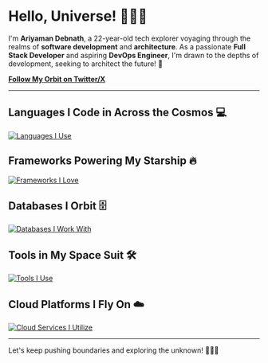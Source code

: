 # Hello, Universe! 🚀🌌✨

I'm **Ariyaman Debnath**, a 22-year-old tech explorer voyaging through the realms of **software development** and **architecture**. As a passionate **Full Stack Developer** and aspiring **DevOps Engineer**, I'm drawn to the depths of development, seeking to architect the future! 🌠

<!--[**View My Cosmic CV**](https://resume-five-flame.vercel.app/)-->
[**Follow My Orbit on Twitter/X**](https://x.com/AriyamanDe12_24)

---

## Languages I Code in Across the Cosmos 💻
[![Languages I Use](https://skillicons.dev/icons?i=ts,js,bash,python,go,rust&theme=dark)](https://skillicons.dev)

## Frameworks Powering My Starship 🔥
[![Frameworks I Love](https://skillicons.dev/icons?i=react,next,tailwind,express,prisma,django,flask,hono&theme=dark)](https://skillicons.dev)

## Databases I Orbit 🗄️
[![Databases I Work With](https://skillicons.dev/icons?i=postgres,redis,mongo,mysql&theme=dark)](https://skillicons.dev)

## Tools in My Space Suit 🛠️
[![Tools I Use](https://skillicons.dev/icons?i=git,docker,linux,nginx,kubernetes&theme=dark)](https://skillicons.dev)

## Cloud Platforms I Fly On ☁️
[![Cloud Services I Utilize](https://skillicons.dev/icons?i=aws,cloudflare,netlify,vercel,firebase&theme=dark)](https://skillicons.dev)

---

Let's keep pushing boundaries and exploring the unknown! 🌌🚀✨
